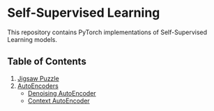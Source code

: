 # Self-Supervised Learning

This repository contains PyTorch implementations of Self-Supervised Learning models.

## Table of Contents

1. [Jigsaw Puzzle](./JigsawPuzzle)
2. [AutoEncoders](./AutoEncoder)
    - [Denoising AutoEncoder](./AutoEncoder/DenoisingAutoEncoder)
    - [Context AutoEncoder](./AutoEncoder/ContextAutoEncoder)
